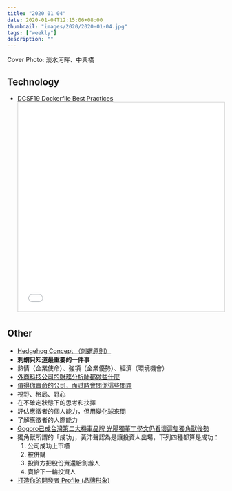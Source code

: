 ```yaml
---
title: "2020 01 04"
date: 2020-01-04T12:15:06+08:00
thumbnail: "images/2020/2020-01-04.jpg"
tags: ["weekly"]
description: ""
---
```


Cover Photo: 淡水河畔、中興橋

## Technology

* [DCSF19 Dockerfile Best Practices](https://www.slideshare.net/Docker/dcsf19-dockerfile-best-practices?from_m_app=ios) <iframe src="//www.slideshare.net/slideshow/embed_code/key/MpYYY7jz5KP0MK" width="595" height="485" frameborder="0" marginwidth="0" marginheight="0" scrolling="no" style="border:1px solid #CCC; border-width:1px; margin-bottom:5px; max-width: 100%;" allowfullscreen> </iframe>

## Other

* [Hedgehog Concept （刺蝟原則）](https://www.pmtone.com/hedgehog-concept/)
 * **刺蝟只知道最重要的一件事**
 * 熱情（企業使命）、強項（企業優勢）、經濟（環境機會）
* [外商科技公司的財務分析師都做些什麼](https://medium.com/@b01703030/公司財務-財務分析師-4ba37c6d50ea)
* [值得你賣命的公司，面試時會問你這些問題](https://www.facebook.com/wangwenhua/posts/10157767274057488)
 * 視野、格局、野心
 * 在不確定狀態下的思考和抉擇
 * 評估應徵者的個人能力，但用變化球來問
 * 了解應徵者的人際能力
* [Gogoro已成台灣第二大機車品牌 光陽獨董丁學文仍看壞這隻獨角獸後勢](https://www.cmmedia.com.tw/home/articles/19244)
 * 獨角獸所謂的「成功」，黃沛聲認為是讓投資人出場，下列四種都算是成功：
     1. 公司成功上市櫃
     2. 被併購
     3. 投資方把股份賣還給創辦人
     4. 賣給下一輪投資人
* [打造你的開發者 Profile (品牌形象)](https://blog-host-d6b29.web.app/career/2019/12/29/building-your-profile-as-a-developer.html)
